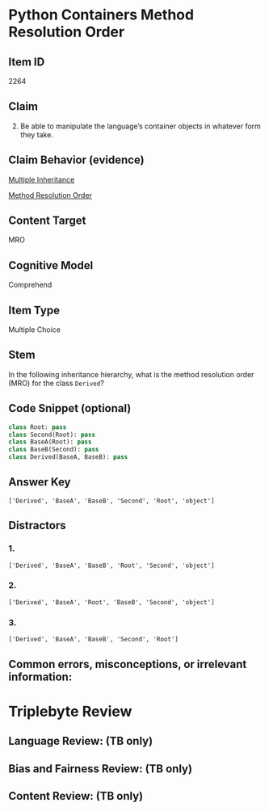 # Python Containers Method Resolution Order

## Item ID
2264

## Claim
2. Be able to manipulate the language’s container objects in whatever form they take.

## Claim Behavior (evidence)

[Multiple Inheritance](https://docs.python.org/3/tutorial/classes.html#multiple-inheritance)

[Method Resolution Order](https://www.python.org/download/releases/2.3/mro/)

## Content Target
MRO

## Cognitive Model
Comprehend

## Item Type
Multiple Choice

## Stem

In the following inheritance hierarchy, what is the method resolution order (MRO) for the class `Derived`?

## Code Snippet (optional)

```python
class Root: pass
class Second(Root): pass
class BaseA(Root): pass
class BaseB(Second): pass
class Derived(BaseA, BaseB): pass
```    


## Answer Key

`['Derived', 'BaseA', 'BaseB', 'Second', 'Root', 'object']`

## Distractors

### 1.

`['Derived', 'BaseA', 'BaseB', 'Root', 'Second', 'object']`

### 2.

`['Derived', 'BaseA', 'Root', 'BaseB', 'Second', 'object']`


### 3.

`['Derived', 'BaseA', 'BaseB', 'Second', 'Root']`

## Common errors, misconceptions, or irrelevant information:



# Triplebyte Review


## Language Review: (TB only)


## Bias and Fairness Review: (TB only)


## Content Review: (TB only)

